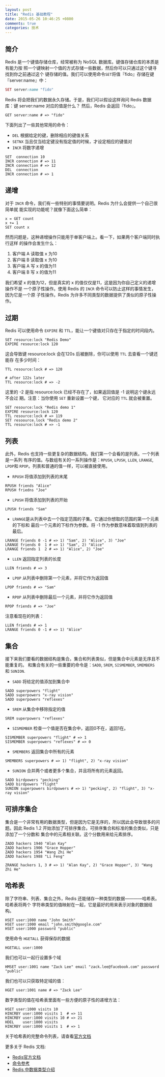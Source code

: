 ```yaml
---
layout: post
title: "Redis 基础教程"
date: 2015-05-26 10:46:25 +0800
comments: true
categories: 技术
---
```

## 简介

Redis 是一个键值存储仓库，经常被称为 NoSQL 数据库。键值存储仓库的本质是有能力按
照一个键映射一个值的方式存储一些数据，然后你可以只通过这个键寻找到你之前通过这个
键存储的值。我们可以使用命令`SET`将值『fido』存储在键『server:name』中：

``` ruby
SET server:name "fido"
```

Redis 将会把我们的数据永久存储。于是，我们可以假设这样询问 Redis 数据库：键 server:name
对应的值是什么？ 然后，Redis 会返回『fido』。

```
GET server:name # => "fido"
```

下面列出了一些其他常用的命令：

+ `DEL`   根据给定的键，删除相应的键值关系
+ `SETNX` 当且仅当给定键没有指定值的时候，才设定相应的键值对
+ `INCR`  将数字递增

```
SET  connection 10
INCR connection # => 11
INCR connection # => 12
DEL  connection
INCR connection # => 1
```

## 递增

对于 `INCR` 命令，我们有一些特别的事情要说明。Redis 为什么会提供一个自己很简单就
能实现的功能呢？就像下面这么简单：

```
x = GET count
x += 1
SET count x
```

然而问题是，这种递增操作只能用于单客户端上。看一下，如果两个客户端同时执行这样
的操作会发生什么：

1. 客户端 A 读取值 x 为10
2. 客户端 B 读取值 x 为10
3. 客户端 A 写 x 的值为11
4. 客户端 B 写 x 的值为11

我们希望 x 的值为12，但是真实的 x 的值仅仅是11，这是因为你自己定义的递增操作不是
一个原子性操作。使用 Redis 的 `INCR` 命令可以防止这样的事情发生， 因为它是一个原
子性操作。Redis 为许多不同类型的数据提供了类似的原子性操作。

## 过期

Redis 可以使用命令 `EXPIRE` 和 `TTL`，能让一个键值对只存在于指定的时间段内。

```
SET resource:lock "Redis Demo"
EXPIRE resource:lock 120
```

这会导致键 resource:lock  会在120s 后被删除，你可以使用 `TTL` 去查看一个键还能存
在多少时间：

```
TTL resource:lock # => 120

# after 122s later
TTL resource:lock # => -2
```

这里的 -2 是指 resource:lock 已经不存在了，如果返回值是 -1 说明这个键永远不会过
期。注意：当你使用 `SET` 重新设置一个键， 它对应的 `TTL` 就会被重置。

```
SET resource:lock "Redis demo 1"
EXPIRE resource:lock 120
TTL resource:lock # => 119
SET resoource.lock "Redis demo 2"
TTL resource:lock # => -1
```

## 列表

此外，Redis 也支持一些更复杂的数据结构。我们第一个会看的是列表。一个列表是一系列
有序的值。与数组有关的一系列操作是：`RPUSH`, `LPUSH`, `LLEN`, `LRANGE`, `LPOP`和
`RPOP`。列表和普通的值一样，可以被直接使用。

+ `RPUSH` 将值添加到列表的末尾

```
RPUSH friends "Alice"
RPUSH friedns "Joe"
```

+ `LPUSH` 将值添加到列表的开始

```
LPUSH friends "Sam"
```

+ `LRANGE`是从列表中去一个指定范围的子集。它通过你想取的范围的第一个元素的下标和
  最后一个元素的下标作为参数。将 -1 作为参数意味着取值到列表的最后。

```
LRANGE friends 0 -1 # => 1) "Sam", 2) "Alice", 3) "Joe"
LRANGE friends 0  1 # => 1) "Sam", 2) "Alice"
LRANGE friends 1  2 # => 1) "Alice", 2) "Joe"
```

+ `LLEN` 返回指定列表的长度

```
LLEN friends # => 3
```

+ `LPOP` 从列表中删除第一个元素，并将它作为返回值

```
LPOP friends # => "Sam"
```

+ `RPOP` 从列表中删除最后一个元素，并将它作为返回值

```
RPOP friends # => "Joe"
```

注意看现在的列表：

```
LLEN friends # => 1
LRANGE friends 0 -1 # => 1) "Alice"
```

## 集合

接下来我们要看的数据结构是集合。集合和列表类似，但是集合中元素是无序且不能重复的。
和集合有关的一些重要的命令是：`SADD`, `SREM`, `SISMEMBER`, `SMEMBERS` 和 `SUNION`.

+ `SADD` 将给定的值添加到集合中

```
SADD superpowers "flight"
SADD superpowers "x-ray vision"
SADD superpowers "reflexes"
```

+ `SREM` 从集合中移除指定的值

```
SREM superpowers "reflexes"
```

+ `SISMEMBER` 检查一个值是否在集合中，返回0不在，返回1在。

```
SISMEMBER superpowers "flight" # => 1
SISMEMBER superpowers "reflexes" # => 0
```

+ `SMEMBERS` 返回集合中所有的元素

```
SMEMBERS superpowers # => 1) "flight", 2) "x-ray vision"
```

+ `SUNION` 合并两个或者更多个集合，并且将所有的元素返回。

```
SADD birdpowers "pecking"
SADD birdpowers "flight"
SUNION superpowers birdpowers # => 1) "pecking", 2) "flight", 3) "x-ray vision"
```

## 可排序集合

集合是一个非常有用的数据类型，但是因为它是无序的，所以因此会导致很多的问题。因此
Redis 1.2 开始添加了可排序集合。可排序集合和标准的集合类似，只是添加了一个分数和
集合中的元素相关联。这个分数用来给元素排序。

```
ZADD hackers 1940 "Alan Kay"
ZADD hackers 1906 "Grace Hopper"
ZADD hackers 1954 "Wang Zhi He"
ZADD hackers 1988 "Li Feng"

ZRANGE hackers 1, 3 # => 1) "Alan Kay", 2) "Grace Hopper", 3) "Wang Zhi He"
```

## 哈希表

除了字符串、列表、集合之外，Redis 还能储存一种类型的数据————哈希表。哈希表将两个
字符串类型的值映射在一起，它是最好的用来表示对象的数据结构。

```
HSET user:1000 name "John Smith"
HSET user:1000 email "john.smith@google.com"
HSET user:1000 password "public"
```

使用命令 `HGETALL` 获得保存的数据

```
HGETALL user:1000
```

我们也可以一起行设置多个域

```
HMSET user:1001 name "Zack Lee" email "zack.lee@facebook.com" password "public"
```

我们也可以只获取特定域的值：

```
HGET user:1001 name # => "Zack Lee"
```

数字类型的值在哈希表里面有一些方便的原子性的递增方法：

```
HSET user:1000 visits 10
HINCRBY user:1000 visits 1  # => 11
HINCRBY user:1000 visits 10 # => 21
HDEL    user:1000 visits
HINCRBY user:1000 visits 1  # => 1
```

关于哈希表的完整命令列表，请查看[官方文档](http://redis.io/commands#hash)

更多关于 Redis 文档:

+ [Redis官方文档](http://redis.io/documentation)
+ [命令参考](http://redis.io/commands)
+ [Redis 中数据类型介绍](http://redis.io/topics/data-types-intro)
